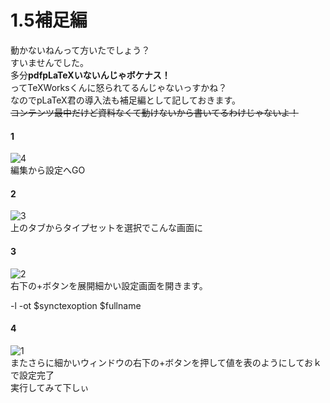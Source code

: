 # 1.5補足編
動かないねんって方いたでしょう？  
すいませんでした。  
多分**pdfpLaTeXいないんじゃボケナス！**  
ってTeXWorksくんに怒られてるんじゃないっすかね？  
なのでpLaTeX君の導入法も補足編として記しておきます。  
~~コンテンツ最中だけど資料なくて動けないから書いてるわけじゃないよ！~~
#### 1
![4](https://user-images.githubusercontent.com/39478218/71419013-c4701200-26b0-11ea-9c3d-1be46fa2ba3b.png)  
編集から設定へGO
#### 2
![3](https://user-images.githubusercontent.com/39478218/71419009-c20db800-26b0-11ea-8d07-28f930ce96ce.png)  
上のタブからタイプセットを選択でこんな画面に
#### 3
![2](https://user-images.githubusercontent.com/39478218/71419004-c043f480-26b0-11ea-8ace-9eb2a1e84b9f.png)  
右下の+ボタンを展開細かい設定画面を開きます。

-l
-ot
$synctexoption
$fullname

#### 4
![1](https://user-images.githubusercontent.com/39478218/71418999-bde19a80-26b0-11ea-95b6-be48e9979a44.png)  
またさらに細かいウィンドウの右下の+ボタンを押して値を表のようにしておｋで設定完了  
実行してみて下しぃ  
